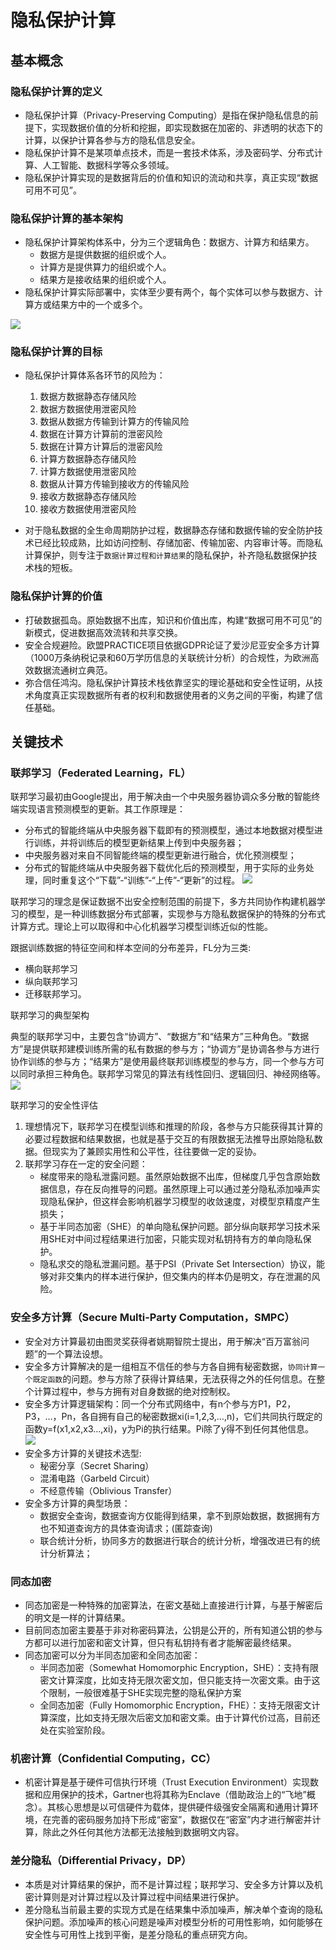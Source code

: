 # 隐私保护计算
## 基本概念
### 隐私保护计算的定义
* 隐私保护计算（Privacy-Preserving Computing）是指在保护隐私信息的前提下，实现数据价值的分析和挖掘，即实现数据在加密的、非透明的状态下的计算，以保护计算各参与方的隐私信息安全。
* 隐私保护计算不是某项单点技术，而是一套技术体系，涉及密码学、分布式计算、人工智能、数据科学等众多领域。
* 隐私保护计算实现的是数据背后的价值和知识的流动和共享，真正实现“数据可用不可见”。

### 隐私保护计算的基本架构
* 隐私保护计算架构体系中，分为三个逻辑角色：数据方、计算方和结果方。
    * 数据方是提供数据的组织或个人。
    * 计算方是提供算力的组织或个人。
    * 结果方是接收结果的组织或个人。
* 隐私保护计算实际部署中，实体至少要有两个，每个实体可以参与数据方、计算方或结果方中的一个或多个。

![](pics/jbjg.webp)

### 隐私保护计算的目标
* 隐私保护计算体系各环节的风险为：
    1. 数据方数据静态存储风险
    2. 数据方数据使用泄密风险
    3. 数据从数据方传输到计算方的传输风险
    4. 数据在计算方计算前的泄密风险
    5. 数据在计算方计算后的泄密风险
    6. 计算方数据静态存储风险
    7. 计算方数据使用泄密风险
    8. 数据从计算方传输到接收方的传输风险
    9. 接收方数据静态存储风险
    10. 接收方数据使用泄密风险

* 对于隐私数据的全生命周期防护过程，数据静态存储和数据传输的安全防护技术已经比较成熟，比如访问控制、存储加密、传输加密、内容审计等。而隐私计算保护，则专注于`数据计算过程和计算结果`的隐私保护，补齐隐私数据保护技术栈的短板。

### 隐私保护计算的价值

* 打破数据孤岛。原始数据不出库，知识和价值出库，构建“数据可用不可见”的新模式，促进数据高效流转和共享交换。
* 安全合规避险。欧盟PRACTICE项目依据GDPR论证了爱沙尼亚安全多方计算（1000万条纳税记录和60万学历信息的关联统计分析）的合规性，为欧洲高效数据流通树立典范。
* 弥合信任鸿沟。隐私保护计算技术栈依靠坚实的理论基础和安全性证明，从技术角度真正实现数据所有者的权利和数据使用者的义务之间的平衡，构建了信任基础。

## 关键技术
### 联邦学习（Federated Learning，FL）
联邦学习最初由Google提出，用于解决由一个中央服务器协调众多分散的智能终端实现语言预测模型的更新。其工作原理是：
* 分布式的智能终端从中央服务器下载即有的预测模型，通过本地数据对模型进行训练，并将训练后的模型更新结果上传到中央服务器；
* 中央服务器对来自不同智能终端的模型更新进行融合，优化预测模型；
* 分布式的智能终端从中央服务器下载优化后的预测模型，用于实际的业务处理，同时重复这个“下载”-“训练”-“上传”-“更新”的过程。
![](pics/fedlearn1.webp)

联邦学习的理念是保证数据不出安全控制范围的前提下，多方共同协作构建机器学习的模型，是一种训练数据分布式部署，实现参与方隐私数据保护的特殊的分布式计算方式。理论上可以取得和中心化机器学习模型训练近似的性能。

跟据训练数据的特征空间和样本空间的分布差异，FL分为三类:
* 横向联邦学习
* 纵向联邦学习
* 迁移联邦学习。

联邦学习的典型架构

典型的联邦学习中，主要包含“协调方”、“数据方”和“结果方”三种角色。“数据方”是提供联邦建模训练所需的私有数据的参与方；“协调方”是协调各参与方进行协作训练的参与方；“结果方”是使用最终联邦训练模型的参与方，同一个参与方可以同时承担三种角色。联邦学习常见的算法有线性回归、逻辑回归、神经网络等。
![](pics/fedlearn-deploy.webp)

联邦学习的安全性评估
1. 理想情况下，联邦学习在模型训练和推理的阶段，各参与方只能获得其计算的必要过程数据和结果数据，也就是基于交互的有限数据无法推导出原始隐私数据。但现实为了兼顾实用性和公平性，往往要做一定的妥协。
2. 联邦学习存在一定的安全问题：
    * 梯度带来的隐私泄露问题。虽然原始数据不出库，但梯度几乎包含原始数据信息，存在反向推导的问题。虽然原理上可以通过差分隐私添加噪声实现隐私保护，但这样会影响机器学习模型的收敛速度，对模型京精度产生损失；
    * 基于半同态加密（SHE）的单向隐私保护问题。部分纵向联邦学习技术采用SHE对中间过程结果进行加密，只能实现对私钥持有方的单向隐私保护。
    * 隐私求交的隐私泄漏问题。基于PSI（Private Set Intersection）协议，能够对非交集内的样本进行保护，但交集内的样本仍是明文，存在泄漏的风险。

### 安全多方计算（Secure Multi-Party Computation，SMPC）

* 安全对方计算最初由图灵奖获得者姚期智院士提出，用于解决“百万富翁问题”的一个算法设想。
* 安全多方计算解决的是一组相互不信任的参与方各自拥有秘密数据，`协同计算一个既定函数`的问题。参与方除了获得计算结果，无法获得之外的任何信息。在整个计算过程中，参与方拥有对自身数据的绝对控制权。
* 安全多方计算逻辑架构：同一个分布式网络中，有n个参与方P1，P2，P3，…，Pn，各自拥有自己的秘密数据xi(i=1,2,3,…,n)，它们共同执行既定的函数y=f(x1,x2,x3…,xi)，y为Pi的执行结果。Pi除了y得不到任何其他信息。
![](pics/smp.webp)
* 安全多方计算的关键技术选型:
    * 秘密分享（Secret Sharing）
    * 混淆电路（Garbeld Circuit）
    * 不经意传输（Oblivious Transfer）
* 安全多方计算的典型场景：
    * 数据安全查询，数据查询方仅能得到结果，拿不到原始数据，数据拥有方也不知道查询方的具体查询请求；(匿踪查询)
    * 联合统计分析，协同多方的数据进行联合的统计分析，增强改进已有的统计分析算法；

### 同态加密
* 同态加密是一种特殊的加密算法，在密文基础上直接进行计算，与基于解密后的明文是一样的计算结果。
* 目前同态加密主要基于非对称密码算法，公钥是公开的，所有知道公钥的参与方都可以进行加密和密文计算，但只有私钥持有者才能解密最终结果。
* 同态加密可以分为半同态加密和全同态加密：
    * 半同态加密（Somewhat Homomorphic Encryption，SHE）：支持有限密文计算深度，比如支持无限次密文加，但只能支持一次密文乘。由于这个限制，一般很难基于SHE实现完整的隐私保护方案
    * 全同态加密（Fully Homomorphic Encryption，FHE）：支持无限密文计算深度，比如支持无限次后密文加和密文乘。由于计算代价过高，目前还处在实验室阶段。

### 机密计算（Confidential Computing，CC）
* 机密计算是基于硬件可信执行环境（Trust Execution Environment）实现数据和应用保护的技术，Gartner也将其称为Enclave（借助政治上的“飞地”概念）。其核心思想是以可信硬件为载体，提供硬件级强安全隔离和通用计算环境，在完善的密码服务加持下形成“密室”，数据仅在“密室”内才进行解密并计算，除此之外任何其他方法都无法接触到数据明文内容。
### 差分隐私（Differential Privacy，DP）
* 本质是对计算结果的保护，而不是计算过程；联邦学习、安全多方计算以及机密计算则是对计算过程以及计算过程中间结果进行保护。
* 差分隐私当前最主要的实现方式是在结果集中添加噪声，解决单个查询的隐私保护问题。添加噪声的核心问题是噪声对模型分析的可用性影响，如何能够在安全性与可用性上找到平衡，是差分隐私的重点研究方向。